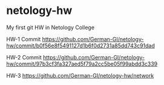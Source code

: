 # netology-hw
My first git HW in Netology College

HW-1 
Commit https://github.com/German-GI/netology-hw/commit/b0f56e8f5491127d1b6f0d2731a85dd743c91dad

HW-2
Commit https://github.com/German-GI/netology-hw/commit/97b3cf3fa327aed5f79a2cc5be05f99abdd3c339

HW-3 
https://github.com/German-GI/netology-hw/network
